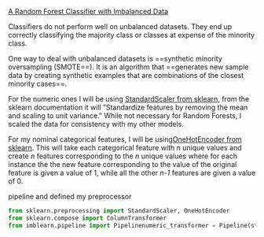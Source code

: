 [A Random Forest Classifier with Imbalanced Data](https://medium.com/analytics-vidhya/a-random-forest-classifier-with-imbalanced-data-7ef4d9ebedb8)

Classifiers do not perform well on unbalanced datasets. They end up correctly classifying the majority class or classes at expense of the minority class.

One way to deal with unbalanced datasets is ==synthetic minority oversampling (SMOTE==). It is an algorithm that ==generates new sample data by creating synthetic examples that are combinations of the closest minority cases==.

For the numeric ones I will be using [StandardScaler from sklearn](https://scikit-learn.org/stable/modules/generated/sklearn.preprocessing.StandardScaler.html), from the sklearn documentation it will ”Standardize features by removing the mean and scaling to unit variance.” While not necessary for Random Forests, I scaled the data for consistency with my other models.

For my nominal categorical features, I will be using[OneHotEncoder from sklearn](https://scikit-learn.org/stable/modules/generated/sklearn.preprocessing.OneHotEncoder.html). This will take each categorical feature with _n_ unique values and create _n_ features corresponding to the _n_ unique values where for each instance the the new feature corresponding to the value of the original feature is given a value of 1, while all the other _n-1_ features are given a value of 0.

pipeline and defined my preprocessor
```python
from sklearn.preprocessing import StandardScaler, OneHotEncoder  
from sklearn.compose import ColumnTransformer  
from imblearn.pipeline import Pipelinenumeric_transformer = Pipeline(steps=[('scaler', StandardScaler())])categorical_transformer = Pipeline(steps=[('onehot', OneHotEncoder(handle_unknown='ignore'))])preprocessor = ColumnTransformer(remainder='drop',       transformers=[('num', numeric_transformer, cols_to_scale),                                     ('cat', categorical_transformer, categorical_features)])
```